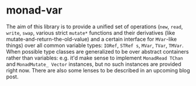 # monad-var

The aim of this library is to provide a unified set of operations (`new`, `read`, `write`, `swap`, various strict `mutate*` functions and their derivatives (like mutate-and-return-the-old-value) and a certain interface for `MVar`-like things) over all common variable types: `IORef`, `STRef s`, `MVar`, `TVar`, `TMVar`.
When possible type classes are generalized to be over abstract containers rather than variables: e.g. it'd make sense to implement `MonadRead TChan` and `MonadMutate_ Vector` instances, but no such instances are provided right now.
There are also some lenses to be described in an upcoming blog post.

